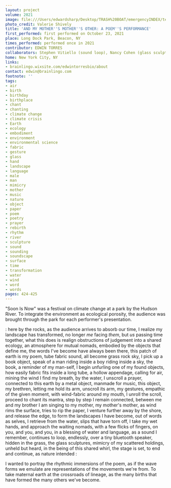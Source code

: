 ```yaml
---
layout: project
volume: 2021
image: file:///Users/edwardsharp/Desktop/TRASH%20BOAT/emergencyINDEX/ten_plus/guts/Links/1664910380123_Torres_MyMothersMothers.tif
photo_credit: Valerie Shively
title: 'AND MY MOTHER''S MOTHER''S OTHER: A POEM''S PERFORMANCE'
first_performed: first performed on October 23, 2021
place: Long Dock Park, Beacon, NY
times_performed: performed once in 2021
contributor: EDWIN TORRES
collaborators: Stephen Vitiello (sound loop), Nancy Cohen (glass sculptures)
home: New York City, NY
links:
- brainlingo.wixsite.com/edwintorresbio/about
contact: edwin@brainlingo.com
footnote: ''
tags:
- air
- birth
- birthday
- birthplace
- chant
- chanting
- climate change
- climate crisis
- Earth
- ecology
- embodiment
- environment
- environmental science
- fabric
- gesture
- glass
- hand
- landscape
- language
- male
- man
- mimicry
- mother
- music
- nature
- object
- paper
- poem
- poetry
- prayer
- rebirth
- rhythm
- river
- sculpture
- sound
- sounding
- soundscape
- surface
- time
- transformation
- water
- wind
- word
- words
pages: 424-425
---
```


"Soon Is Now" was a festival on climate change at a park by the Hudson River. To integrate the environment as ecological porosity, the audience was brought through the park for each performer's presentation. 

: here by the rocks, as the audience arrives to absorb our time, I realize my landscape has transformed, no longer *me* facing *them*, but *us* passing time together, what this does is realign obstructions of judgement into a shared ecology, an atmosphere for mutual nomads, embodied by the objects that define me, the words I've become have always been there, this patch of earth is my poem, tube fabric sound, all become grass rock sky, I pick up a book object, speak of a man riding inside a boy riding inside a sky, the book, a reminder of my man-self, I begin unfurling one of my found objects, how easily fabric fits inside a long tube, a hollow appendage, calling for air, mining the wind I find my breath, by the water, I unscroll a prayer, connected to this earth by a metal object, manmade for music, this object, my brethren, letting me hold its arm, unscroll its arm, my gestures, empathic of the given moment, with wind-fabric around my mouth, I unroll the scroll, proceed to chant its mantra, step by step I remain connected, between me and my brother I am singing to my mother, my mother's mother, as wind rims the surface, tries to rip the paper, I venture further away by the shore, and release the edge, to form the landscapes I have become, out of words as selves, I retrieve from the water, slips that have torn off, I take my wet hands, and approach the waiting nomads, with a few flicks of fingers, on you, and you, and you, in a blessing of water and language, as a sound I remember, continues to loop, endlessly, over a tiny bluetooth speaker, hidden in the grass, the glass sculptures, mimicry of my scattered holdings, unheld but heard, in the being of this shared whirl, the stage is set, to end and continue, as nature intended :

I wanted to portray the rhythmic immersions of the poem, as if the wave forms we emulate are representations of the movements we're from. To take maternal earth at the crossroads of lineage, as the many births that have formed the many others we've become.